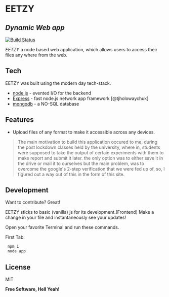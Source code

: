 # EETZY
## _Dynamic Web app_



[![Build Status](https://travis-ci.org/joemccann/dillinger.svg?branch=master)](https://travis-ci.org/joemccann/dillinger)
  
_EETZY_ a node based web application, which allows users to access their files any where from the web.


## Tech

EETZY was built using the modern day tech-stack.

- [node.js] - evented I/O for the backend
- [Express] - fast node.js network app framework [@tjholowaychuk]
- [mongodb] - a NO-SQL database 


## Features

- Upload files of any format to make it accessible across any devices.




>The main motivation to build this application occured to me,
>during the post lockdown classes held by the university, 
>where in, students were supposed to take the output of certain experiments with them 
>to make report and submit it later.
>the only option was to either save it in the drive or mail it to ourselves
>but the main problem, was to overcome the google's 2-step verification that 
>we were fed up of, so, I figured out a way out of this in the form of this site.




## Development

Want to contribute? Great!

EETZY sticks to basic (vanilla) js for its development.(Frontend)
Make a change in your file and instantaneously see your updates!

Open your favorite Terminal and run these commands.

First Tab:

```sh
 npm i
 node app
```




## License

MIT

**Free Software, Hell Yeah!**

  
   [node.js]: <http://nodejs.org>
   [mongodb]:<https://www.mongodb.com/cloud/atlas>
   [express]: <http://expressjs.com>
  
